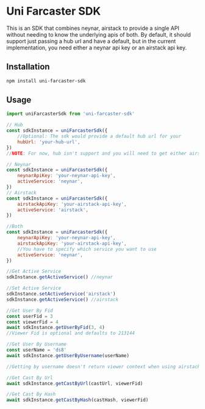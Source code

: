 # Uni Farcaster SDK

This is an SDK that combines neynar, airstack to provide a single API without needing to know the underlying apis of both. By default, it should support just passing a hub url and have a default, but in the current implementation, you need either a neynar api key or an airstack api key.

## Installation

```bash
npm install uni-farcaster-sdk
```

## Usage

```js
import uniFarcasterSdk from 'uni-farcaster-sdk'

// Hub
const sdkInstance = uniFarcasterSdk({
	//Optional: The sdk would provide a default hub url for your
	hubUrl: 'your-hub-url',
})
//NOTE: For now, hub isn't support and you will need to get either airstack or neynar api key

// Neynar
const sdkInstance = uniFarcasterSdk({
	neynarApiKey: 'your-neynar-api-key',
	activeService: 'neynar',
})
// Airstack
const sdkInstance = uniFarcasterSdk({
	airstackApiKey: 'your-airstack-api-key',
	activeService: 'airstack',
})

//Both
const sdkInstance = uniFarcasterSdk({
	neynarApiKey: 'your-neynar-api-key',
	airstackApiKey: 'your-airstack-api-key',
	//You have to specify which service you want to use
	activeService: 'neynar',
})

//Get Active Service
sdkInstance.getActiveService() //neynar

//Set Active Service
sdkInstance.setActiveService('airstack')
sdkInstance.getActiveService() //airstack

//Get User By Fid
const userFid = 3
const viewerFid = 4
await sdkInstance.getUserByFid(3, 4)
//Viewer Fid is optional and defaults to 213144

//Get User By Username
const userName = 'ds8'
await sdkInstance.getUserByUsername(userName)

//Getting by username doesn't return viewer context when using airstack instance so use getUserByFid when you always need viewerContext

//Get Cast By Url
await sdkInstance.getCastByUrl(castUrl, viewerFid)

//Get Cast By Hash
await sdkInstance.getCastByHash(castHash, viewerFid)
```



